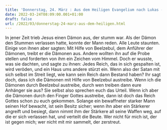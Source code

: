 ```yaml
---
title: 'Donnerstag, 24. März : Aus dem Heiligen Evangelium nach Lukas - Lk 11,14-23.'
date: 2022-03-24T08:09:00.001+01:00
draft: false
url: /2022/03/donnerstag-24-marz-aus-dem-heiligen.html
---
```


In jener Zeit trieb Jesus einen Dämon aus, der stumm war. Als der Dämon den Stummen verlassen hatte, konnte der Mann reden. Alle Leute staunten. Einige von ihnen aber sagten: Mit Hilfe von Beelzebul, dem Anführer der Dämonen, treibt er die Dämonen aus. Andere wollten ihn auf die Probe stellen und forderten von ihm ein Zeichen vom Himmel. Doch er wusste, was sie dachten, und sagte zu ihnen: Jedes Reich, das in sich gespalten ist, wird veröden, und ein Haus ums andere stürzt ein. Wenn also der Satan mit sich selbst im Streit liegt, wie kann sein Reich dann Bestand haben? Ihr sagt doch, dass ich die Dämonen mit Hilfe von Beelzebul austreibe. Wenn ich die Dämonen durch Beelzebul austreibe, durch wen treiben dann eure Anhänger sie aus? Sie selbst also sprechen euch das Urteil. Wenn ich aber die Dämonen durch den Finger Gottes austreibe, dann ist doch das Reich Gottes schon zu euch gekommen. Solange ein bewaffneter starker Mann seinen Hof bewacht, ist sein Besitz sicher; wenn ihn aber ein Stärkerer angreift und besiegt, dann nimmt ihm der Stärkere all seine Waffen weg, auf die er sich verlassen hat, und verteilt die Beute. Wer nicht für mich ist, der ist gegen mich; wer nicht mit mir sammelt, der zerstreut.